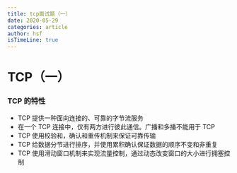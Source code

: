 ```yaml
---
title: tcp面试题（一）
date: 2020-05-29
categories: article
author: hsf
isTimeLine: true
---
```


# TCP（一）

### TCP 的特性

- TCP 提供⼀种⾯向连接的、可靠的字节流服务 
- 在⼀个 TCP 连接中，仅有两⽅进⾏彼此通信。⼴播和多播不能⽤于 TCP 
- TCP 使⽤校验和，确认和重传机制来保证可靠传输 
- TCP 给数据分节进⾏排序，并使⽤累积确认保证数据的顺序不变和⾮重复 
- TCP 使⽤滑动窗⼝机制来实现流量控制，通过动态改变窗⼝的⼤⼩进⾏拥塞控制